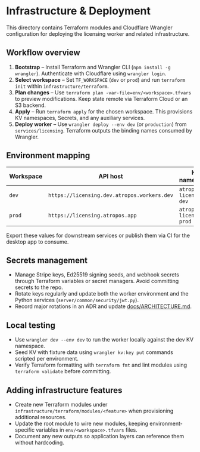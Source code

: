 # Infrastructure & Deployment

This directory contains Terraform modules and Cloudflare Wrangler configuration for deploying the licensing worker and related infrastructure.

## Workflow overview

1. **Bootstrap** – Install Terraform and Wrangler CLI (`npm install -g wrangler`). Authenticate with Cloudflare using `wrangler login`.
2. **Select workspace** – Set `TF_WORKSPACE` (`dev` or `prod`) and run `terraform init` within `infrastructure/terraform`.
3. **Plan changes** – Use `terraform plan -var-file=env/<workspace>.tfvars` to preview modifications. Keep state remote via Terraform Cloud or an S3 backend.
4. **Apply** – Run `terraform apply` for the chosen workspace. This provisions KV namespaces, Secrets, and any auxiliary services.
5. **Deploy worker** – Use `wrangler deploy --env dev` (or `production`) from `services/licensing`. Terraform outputs the binding names consumed by Wrangler.

## Environment mapping

| Workspace | API host | KV namespace | Stripe mode |
| --- | --- | --- | --- |
| `dev` | `https://licensing.dev.atropos.workers.dev` | `atropos-licensing-dev` | Test keys |
| `prod` | `https://licensing.atropos.app` | `atropos-licensing-prod` | Live keys |

Export these values for downstream services or publish them via CI for the desktop app to consume.

## Secrets management

- Manage Stripe keys, Ed25519 signing seeds, and webhook secrets through Terraform variables or secret managers. Avoid committing secrets to the repo.
- Rotate keys regularly and update both the worker environment and the Python services (`server/common/security/jwt.py`).
- Record major rotations in an ADR and update [docs/ARCHITECTURE.md](../docs/ARCHITECTURE.md).

## Local testing

- Use `wrangler dev --env dev` to run the worker locally against the dev KV namespace.
- Seed KV with fixture data using `wrangler kv:key put` commands scripted per environment.
- Verify Terraform formatting with `terraform fmt` and lint modules using `terraform validate` before committing.

## Adding infrastructure features

- Create new Terraform modules under `infrastructure/terraform/modules/<feature>` when provisioning additional resources.
- Update the root module to wire new modules, keeping environment-specific variables in `env/<workspace>.tfvars` files.
- Document any new outputs so application layers can reference them without hardcoding.
